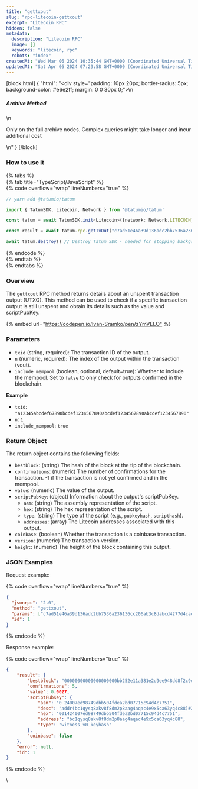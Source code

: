```yaml
---
title: "gettxout"
slug: "rpc-litecoin-gettxout"
excerpt: "Litecoin RPC"
hidden: false
metadata: 
  description: "Litecoin RPC"
  image: []
  keywords: "litecoin, rpc"
  robots: "index"
createdAt: "Wed Mar 06 2024 10:35:44 GMT+0000 (Coordinated Universal Time)"
updatedAt: "Sat Apr 06 2024 07:29:58 GMT+0000 (Coordinated Universal Time)"
---
```

[block:html]
{
  "html": "<div style=\"padding: 10px 20px; border-radius: 5px; background-color: #e6e2ff; margin: 0 0 30px 0;\">\n  <h5>Archive Method</h5>\n  <p>Only on the full archive nodes. Complex queries might take longer and incur additional cost</p>\n</div>"
}
[/block]


### How to use it

{% tabs %}  
{% tab title="TypeScript/JavaScript" %}  
{% code overflow="wrap" lineNumbers="true" %}

```typescript
// yarn add @tatumio/tatum

import { TatumSDK, Litecoin, Network } from '@tatumio/tatum'

const tatum = await TatumSDK.init<Litecoin>({network: Network.LITECOIN})

const result = await tatum.rpc.getTxOut("c7ad51e46a39d136adc2bb7536a236136cc206ab3c8dabcd4277d4cadcf674f2", 1)

await tatum.destroy() // Destroy Tatum SDK - needed for stopping background jobs
```

{% endcode %}  
{% endtab %}  
{% endtabs %}

### Overview

The `gettxout` RPC method returns details about an unspent transaction output (UTXO). This method can be used to check if a specific transaction output is still unspent and obtain its details such as the value and scriptPubKey.

{% embed url="<https://codepen.io/Ivan-Sramko/pen/zYmVELO"> %}

### Parameters

- `txid` (string, required): The transaction ID of the output.
- `n` (numeric, required): The index of the output within the transaction (vout).
- `include_mempool` (boolean, optional, default=true): Whether to include the mempool. Set to `false` to only check for outputs confirmed in the blockchain.

**Example**

- `txid`: `"a12345abcdef67890bcdef1234567890abcdef1234567890abcdef1234567890"`
- `n`: `1`
- `include_mempool`: `true`

### Return Object

The return object contains the following fields:

- `bestblock`: (string) The hash of the block at the tip of the blockchain.
- `confirmations`: (numeric) The number of confirmations for the transaction. -1 if the transaction is not yet confirmed and in the mempool.
- `value`: (numeric) The value of the output.
- `scriptPubKey`: (object) Information about the output's scriptPubKey.
  - `asm`: (string) The assembly representation of the script.
  - `hex`: (string) The hex representation of the script.
  - `type`: (string) The type of the script (e.g., `pubkeyhash`, `scripthash`).
  - `addresses`: (array) The Litecoin addresses associated with this output.
- `coinbase`: (boolean) Whether the transaction is a coinbase transaction.
- `version`: (numeric) The transaction version.
- `height`: (numeric) The height of the block containing this output.

### JSON Examples

Request example:

{% code overflow="wrap" lineNumbers="true" %}

```json
{
  "jsonrpc": "2.0",
  "method": "gettxout",
  "params": ["c7ad51e46a39d136adc2bb7536a236136cc206ab3c8dabcd4277d4cadcf674f2", 1],
  "id": 1
}
```

{% endcode %}

Response example:

{% code overflow="wrap" lineNumbers="true" %}

```json
{
    "result": {
        "bestblock": "00000000000000000000bb252e11a381e2d9ee948dd8f2c9df9b7cb41adc40b2",
        "confirmations": 5,
        "value": 0.0027,
        "scriptPubKey": {
            "asm": "0 24007ed98749dbb504fdea2bd07715c94d4c7751",
            "desc": "addr(bc1qysq8akv8f8dm2p8aag4aqac4e9x5ca63yq4c88)#2wxgfkqe",
            "hex": "001424007ed98749dbb504fdea2bd07715c94d4c7751",
            "address": "bc1qysq8akv8f8dm2p8aag4aqac4e9x5ca63yq4c88",
            "type": "witness_v0_keyhash"
        },
        "coinbase": false
    },
    "error": null,
    "id": 1
}
```

{% endcode %}

\\
